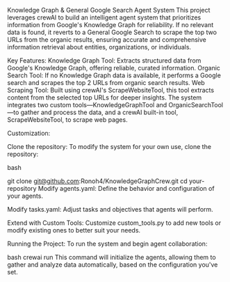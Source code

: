 Knowledge Graph & General Google Search Agent System
This project leverages crewAI to build an intelligent agent system that prioritizes information from Google's Knowledge Graph for reliability. If no relevant data is found, it reverts to a General Google Search to scrape the top two URLs from the organic results, ensuring accurate and comprehensive information retrieval about entities, organizations, or individuals.

Key Features:
Knowledge Graph Tool: Extracts structured data from Google's Knowledge Graph, offering reliable, curated information.
Organic Search Tool: If no Knowledge Graph data is available, it performs a Google search and scrapes the top 2 URLs from organic search results.
Web Scraping Tool: Built using crewAI's ScrapeWebsiteTool, this tool extracts content from the selected top URLs for deeper insights.
The system integrates two custom tools—KnowledgeGraphTool and OrganicSearchTool—to gather and process the data, and a crewAI built-in tool, ScrapeWebsiteTool, to scrape web pages.

Customization:

Clone the repository:
To modify the system for your own use, clone the repository:

bash

git clone git@github.com:Ronoh4/KnowledgeGraphCrew.git
cd your-repository
Modify agents.yaml:
Define the behavior and configuration of your agents.

Modify tasks.yaml:
Adjust tasks and objectives that agents will perform.

Extend with Custom Tools:
Customize custom_tools.py to add new tools or modify existing ones to better suit your needs.

Running the Project:
To run the system and begin agent collaboration:

bash
crewai run
This command will initialize the agents, allowing them to gather and analyze data automatically, based on the configuration you've set.